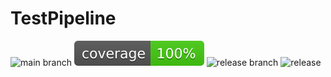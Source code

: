 # TestPipeline

![main branch](https://github.com/BrentJohnsonNz/TestPipeline/actions/workflows/main.yml/badge.svg?branch=main)
![coverage](https://raw.githubusercontent.com/BrentJohnsonNz/TestPipeline/badges/.badges/main/coverage.svg)
![release branch](https://github.com/BrentJohnsonNz/TestPipeline/actions/workflows/release.yml/badge.svg?branch=release)
![release](https://raw.githubusercontent.com/BrentJohnsonNz/TestPipeline/badges/.badges/release/release.svg)
